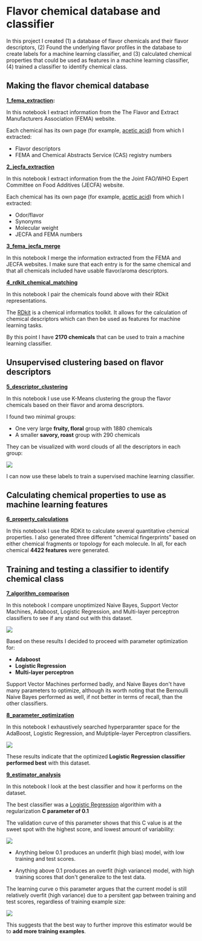 # Flavor chemical database and classifier

In this project I created (1) a database of flavor chemicals and their flavor descriptors, (2) Found the underlying flavor profiles in the database to create labels for a machine learning classifier, and (3) calculated chemical properties that could be used as features in a machine learning classifier, (4) trained a classifier to identify chemical class.  

## Making the flavor chemical database 

__[1_fema_extraction](1_fema_extraction.ipynb):__

In this notebook I extract information from the The Flavor and Extract Manufacturers Association (FEMA) website.

Each chemical has its own page (for example, [acetic acid](https://www.femaflavor.org/acetic-acid-2)) from which I extracted:
- Flavor descriptors
- FEMA and Chemical Abstracts Service (CAS) registry numbers

__[2_jecfa_extraction](2_jecfa_extraction.ipynb)__

In this notebook I extract information from the the Joint FAO/WHO Expert Committee on Food Additives  (JECFA) website.

Each chemical has its own page (for example, [acetic acid](http://www.fao.org/food/food-safety-quality/scientific-advice/jecfa/jecfa-flav/details/en/c/3/)) from which I extracted:
- Odor/flavor
- Synonyms
- Molecular weight
- JECFA and FEMA numbers

__[3_fema_jecfa_merge](3_fema_jecfa_merge.ipynb)__

In this notebook I merge the information extracted from the FEMA and JECFA websites. I make sure that each entry is for the same chemical and that all chemicals included have usable flavor/aroma descriptors.

__[4_rdkit_chemical_matching](4_rdkit_chemical_matching.ipynb)__

In this notebook I pair the chemicals found above with their RDkit representations. 

The [RDkit](http://www.rdkit.org/docs/Overview.html) is a chemical informatics toolkit. It allows for the calculation of chemical descriptors which can then be used as features for machine learning tasks. 

By this point I have __2170 chemicals__ that can be used to train a machine learning classifier. 

## Unsupervised clustering based on flavor descriptors

__[5_descriptor_clustering](5_descriptor_clustering.ipynb)__

In this notebook I use use K-Means clustering the group the flavor chemicals based on their flavor and aroma descriptors.

I found two minimal groups: 

- One very large __fruity, floral__ group with 1880 chemicals
- A smaller __savory, roast__ group with 290 chemicals

They can be visualized with word clouds of all the descriptors in each group:

![](Images/1_wordcloud.png)

I can now use these labels to train a supervised machine learning classifier.

## Calculating chemical properties to use as machine learning features

__[6_property_calculations](6_property_calculations.ipynb)__

In this notebook I use the RDKit to calculate several quantitative chemical properties. I also generated three different "chemical fingerprints" based on either chemical fragments or topology for each molecule. In all, for each chemical __4422 features__ were generated.

## Training and testing a classifier to identify chemical class

__[7_algorithm_comparison](7_algorithm_comparison.ipynb)__

In this notebook I compare unoptimized Naive Bayes, Support Vector Machines, Adaboost, Logistic Regression, and Multi-layer perceptron classifiers to see if any stand out with this dataset. 

![](Images/2_unoptimized_comparison.png)

Based on these results I decided to proceed with parameter optimization for:

- __Adaboost__
- __Logistic Regression__
- __Multi-layer perceptron__

Support Vector Machines performed badly, and Naive Bayes don't have many parameters to optimize, although its worth noting that the Bernoulli Naive Bayes performed as well, if not better in terms of recall, than the other classifiers.

__[8_parameter_optimization](8_parameter_optimization.ipynb)__

In this notebook I exhaustively searched hyperparamter space for the AdaBoost, Logistic Regression, and Mulptiple-layer Perceptron classifiers.

![](Images/3_optimized_comparison.png)

These results indicate that the optimized __Logistic Regression classifier performed best__ with this dataset. 

__[9_estimator_analysis](9_estimator_analysis.ipynb)__

In this notebook I look at the best classifier and how it performs on the dataset. 

The best classifier was a [Logistic Regression](http://scikit-learn.org/stable/modules/linear_model.html#logistic-regression) algorithim with a regularization __C parameter of 0.1__

The validation curve of this parameter shows that this C value is at the sweet spot with the highest score, and lowest amount of variability:

![](Images/3_val_curve.png)

- Anything below 0.1 produces an underfit (high bias) model, with low training and test scores. 

- Anything above 0.1 produces an overfit (high variance) model, with high training scores that don't generalize to the test data.

The learning curve o this parameter argues that the current model is still relatively overfit (high variance) due to a persitent gap between training and test scores, regardless of training example size:

![](Images/4_learn_curve.png)

This suggests that the best way to further improve this estimator would be to __add more training examples__.